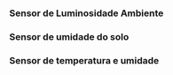 ### Sensor de Luminosidade Ambiente





### Sensor de umidade do solo





### Sensor de temperatura e umidade